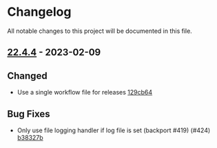 # Changelog

All notable changes to this project will be documented in this file.

## [22.4.4] - 2023-02-09

## Changed
* Use a single workflow file for releases [129cb64](https://github.com/greenbone/notus-scanner/commit/129cb64)

## Bug Fixes
* Only use file logging handler if log file is set (backport #419) (#424) [b38327b](https://github.com/greenbone/notus-scanner/commit/b38327b)

[22.4.4]: https://github.com/greenbone/notus-scanner/compare/v22.4.3...22.4.4